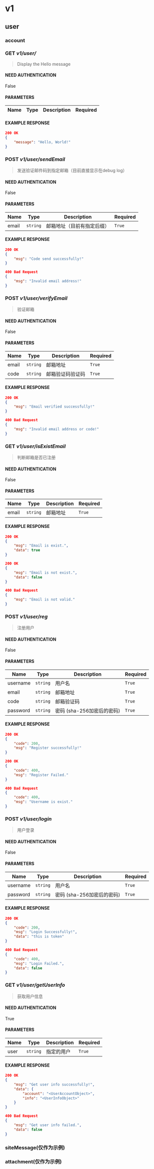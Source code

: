 # v1

## user

### account


### **GET** _v1/user/_
> Display the Hello message
#### NEED AUTHENTICATION
False
#### PARAMETERS
| Name | Type | Description | Required |
|------|------|-------------|----------|

#### EXAMPLE RESPONSE
```json
200 OK
{
    "message": "Hello, World!"
}
```



### **POST** _v1/user/sendEmail_
> 发送验证邮件码到指定邮箱（目前直接显示在debug log）
#### NEED AUTHENTICATION
False
#### PARAMETERS
| Name | Type | Description | Required |
|------|------|-------------|----------|
email| `string` |邮箱地址（目前有指定后缀）| `True` 
#### EXAMPLE RESPONSE
```json
200 OK
{
    "msg": "Code send successfully!"
}
```

```json
400 Bad Request
{
    "msg": "Invalid email address!"
}
```



### **POST** _v1/user/verifyEmail_
> 验证邮箱
#### NEED AUTHENTICATION
False
#### PARAMETERS
| Name | Type | Description | Required |
|------|------|-------------|----------|
email| `string` |邮箱地址| `True` 
code| `string` |邮箱验证码验证码| `True` 
#### EXAMPLE RESPONSE
```json
200 OK
{
    "msg": "Email verified successfully!"
}
```

```json
400 Bad Request
{
    "msg": "Invalid email address or code!"
}
```



### **GET** _v1/user/isExistEmail_
> 判断邮箱是否已注册
#### NEED AUTHENTICATION
False
#### PARAMETERS
| Name | Type | Description | Required |
|------|------|-------------|----------|
email| `string` |邮箱地址| `True` 
#### EXAMPLE RESPONSE
```json
200 OK
{
    "msg": "Email is exist.",
    "data": true
}
```

```json
200 OK
{
    "msg": "Email is not exist.",
    "data": false
}
```

```json
400 Bad Request
{
    "msg": "Email is not valid."
}
```



### **POST** _v1/user/reg_
> 注册用户
#### NEED AUTHENTICATION
False
#### PARAMETERS
| Name | Type | Description | Required |
|------|------|-------------|----------|
username| `string` |用户名| `True` 
email| `string` |邮箱地址| `True` 
code| `string` |邮箱验证码| `True` 
password| `string` |密码 (sha-256加密后的密码)| `True` 
#### EXAMPLE RESPONSE
```json
200 OK
{
    "code": 200,
    "msg": "Register successfully!"
}
```

```json
200 OK
{
    "code": 400,
    "msg": "Register Failed."
}
```

```json
400 Bad Request
{
    "code": 400,
    "msg": "Username is exist."
}
```



### **POST** _v1/user/login_
> 用户登录
#### NEED AUTHENTICATION
False
#### PARAMETERS
| Name | Type | Description | Required |
|------|------|-------------|----------|
username| `string` |用户名| `True` 
password| `string` |密码 (sha-256加密后的密码)| `True` 
#### EXAMPLE RESPONSE
```json
200 OK
{
    "code": 200,
    "msg": "Login Successfully!",
    "data": "this is token"
}
```

```json
400 Bad Request
{
    "code": 400,
    "msg": "Login Failed.",
    "data": false
}
```



### **GET** _v1/user/getUserInfo_
> 获取用户信息
#### NEED AUTHENTICATION
True
#### PARAMETERS
| Name | Type | Description | Required |
|------|------|-------------|----------|
user| `string` |指定的用户| `True` 
#### EXAMPLE RESPONSE
```json
200 OK
{
    "msg": "Get user info successfully!",
    "data": {
        "account": "<UserAccountObject>",
        "info": "<UserInfoObject>"
    }
}
```

```json
400 Bad Request
{
    "msg": "Get user info failed.",
    "data": false
}
```


### siteMessage(仅作为示例)

### attachment(仅作为示例)

